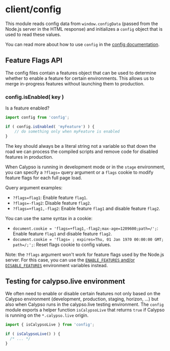 client/config
=============

This module reads config data from `window.configData` (passed from the Node.js
server in the HTML response) and initializes a `config` object that is
used to read these values.

You can read more about how to use `config` in the
[config documentation](../../config).

Feature Flags API
-----------------

The config files contain a features object that can be used to determine
whether to enable a feature for certain environments. This allows us to merge
in-progress features without launching them to production.

### config.isEnabled( key )

Is a feature enabled?

``` js
import config from 'config';

if ( config.isEnabled( 'myFeature') ) {
	// do something only when myFeature is enabled
}
```

The key should always be a literal string not a variable so that down the road
we can process the compiled scripts and remove code for disabled features in
production.

When Calypso is running in development mode or in the `stage` environment, you
can specify a `?flags=` query argument or a `flags` cookie to modify feature 
flags for each full page load.  

Query argument examples:

- `?flags=flag1`: Enable feature `flag1`.
- `?flags=-flag2`: Disable feature `flag2`.
- `?flags=+flag1,-flag2`: Enable feature `flag1` and disable feature `flag2`.

You can use the same syntax in a cookie:

- `document.cookie = 'flags=+flag1,-flag2;max-age=1209600;path=/';`: Enable feature `flag1` and disable feature `flag2`.
- `document.cookie = 'flags= ; expires=Thu, 01 Jan 1970 00:00:00 GMT; path=/;';`: Reset flags cookie to config values.

Note: the `?flags` argument won't work for feature flags used by the Node.js
server.  For this case, you can use the
[`ENABLE_FEATURES` and/or `DISABLE_FEATURES`](../../config/README.md#feature-flags)
environment variables instead.

Testing for calypso.live environment
------------------------------------

We often need to enable or disable certain features not only based on the Calypso environment
(development, production, staging, horizon, ...) but also when Calypso runs in the calypso.live
testing environment. The `config` module exports a helper function `isCalypsoLive` that returns
`true` if Calypso is running on the `*.calypso.live` origin.

```js
import { isCalypsoLive } from 'config';

if ( isCalypsoLive() ) {
  /* ... */
}
```
